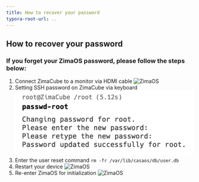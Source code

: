 ```yaml
---
title: How to recover your password
typora-root-url: ..
---
```

## How to recover your password


### If you forget your ZimaOS password, please follow the steps below:
1. Connect ZimaCube to a monitor via HDMI cable
![ZimaOS](/images/ForgotPassword/1ec6067a-38b9-4a23-a23e-d288d2ef1be5.png)
2. Setting SSH password on ZimaCube via keyboard
![ZimaOS](/images/ForgotPassword/8e016566-2381-45b9-9434-33ca0cf99cdb.png)
3. Enter the user reset command
  ```rm -fr /var/lib/casaos/db/user.db```
4. Restart your device
![ZimaOS](/images/ForgotPassword/086012cb-6823-44f3-a946-9c880de032a3.png)
5. Re-enter ZimaOS for initialization
![ZimaOS](/images/ForgotPassword/15eab3bd-1f91-4142-bd30-b14d4db0ff5c.png)